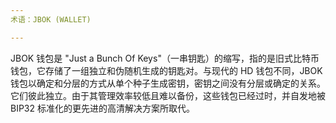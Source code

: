 ```yaml
---
术语：JBOK (WALLET)

---
```

JBOK 钱包是 "Just a Bunch Of Keys"（一串钥匙）的缩写，指的是旧式比特币钱包，它存储了一组独立和伪随机生成的钥匙对。与现代的 HD 钱包不同，JBOK 钱包以确定和分层的方式从单个种子生成密钥，密钥之间没有分层或确定的关系。它们彼此独立。由于其管理效率较低且难以备份，这些钱包已经过时，并自发地被 BIP32 标准化的更先进的高清解决方案所取代。